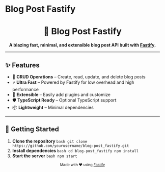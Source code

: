 # Blog Post Fastify

<h1 align="center">🚀 Blog Post Fastify</h1>
<p align="center">
    <b>A blazing fast, minimal, and extensible blog post API built with <a href="https://www.fastify.io/">Fastify</a>.</b>
</p>

---

## ✨ Features

- 📝 **CRUD Operations** – Create, read, update, and delete blog posts
- ⚡ **Ultra Fast** – Powered by Fastify for low overhead and high performance
- 🔌 **Extensible** – Easily add plugins and customize
- 🛡️ **TypeScript Ready** – Optional TypeScript support
- 📦 **Lightweight** – Minimal dependencies

---

## 🚀 Getting Started

1. **Clone the repository**
   `bash
git clone https://github.com/yourusername/blog-post_fastify.git
`
2. **Install dependencies**
   `bash
cd blog-post_fastify
npm install
`
3. **Start the server**
   `bash
npm start
`

<p align="center">
    <sub>Made with ❤️ using <a href="https://www.fastify.io/">Fastify</a></sub>
</p>
